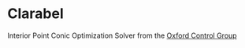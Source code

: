 # Clarabel
Interior Point Conic Optimization Solver from the [Oxford Control Group](https://oxfordcontrol.github.io/ClarabelDocs/stable/)
